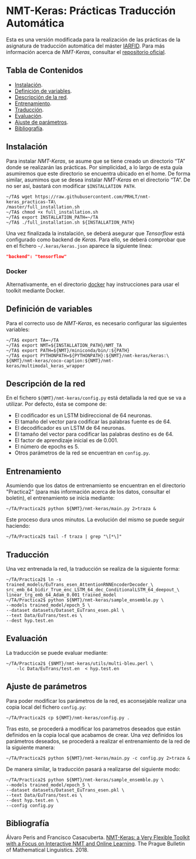 # NMT-Keras: Prácticas Traducción Automática
Esta es una versión modificada para la realización de las prácticas de la asignatura de traducción automática del máster [IARFID](http://www.upv.es/titulaciones/MUIARFID/). Para más información acerca de *NMT-Keras*, consultar el [repositorio oficial](https://github.com/lvapeab/nmt-keras).

## Tabla de Contenidos
* [Instalación](#instalación).
* [Definición de variables](#definición-de-variables).
* [Descripción de la red](#descripción-de-la-red).
* [Entrenamiento](#entrenamiento).
* [Traducción](#traducción).
* [Evaluación](#evaluación).
* [Ajuste de parámetros](#ajuste-de-parámetros).
* [Bibliografía](#bibliografía).


## Instalación
Para instalar *NMT-Keras*, se asume que se tiene creado un directorio “TA” donde se realizarán las prácticas. Por simplicidad, a lo largo de esta guía asumiremos que
este directorio se encuentra ubicado en el home. De forma similar, asumimos que
se desea instalar *NMT-Keras* en el directorio “TA”. De no ser ası́, bastará con modificar ```$INSTALLATION PATH```.

  ```console
~/TA$ wget https://raw.githubusercontent.com/PRHLT/nmt-keras_practicas-TA\
/master/full_installation.sh
~/TA$ chmod +x full_installation.sh
~/TA$ export INSTALLATION_PATH=~/TA
~/TA$ ./full_installation.sh ${INSTALLATION_PATH}
  ```

Una vez finalizada la instalación, se deberá asegurar que *Tensorflow* está configurado como backend de *Keras*. Para ello, se deberá comprobar que en el fichero ```~/.keras/keras.json``` aparece la siguiente lı́nea:

```json
"backend": "tensorflow"
```

### Docker
Alternativamente, en el directorio [docker](docker) hay instrucciones para usar el toolkit mediante Docker.

## Definición de variables
Para el correcto uso de *NMT-Keras*, es necesario configurar las siguientes variables:

```console
~/TA$ export TA=~/TA
~/TA$ export NMT=${INSTALLATION_PATH}/NMT_TA
~/TA$ export PATH=${NMT}/miniconda/bin/:${PATH}
~/TA$ export PYTHONPATH=${PYTHONPATH}:${NMT}/nmt-keras/keras:\
${NMT}/nmt-keras/coco-caption:${NMT}/nmt-keras/multimodal_keras_wrapper
```

## Descripción de la red
En el fichero ```${NMT}/nmt-keras/config.py``` está detallada la red que se va a utilizar. Por defecto, ésta se compone de:

* El codificador es un LSTM bidireccional de 64 neuronas.
* El tamaño del vector para codificar las palabras fuente es de 64.
* El decodificador es un LSTM de 64 neuronas.
* El tamaño del vector para codificar las palabras destino es de 64.
* El factor de aprendizaje inicial es de 0.001.
* El número de epochs es 5.
* Otros parámetros de la red se encuentran en ```config.py```.

## Entrenamiento
Asumiendo que los datos de entrenamiento se encuentran en el directorio "Practica2" (para más información acerca de los datos, consultar el boletín), el entrenamiento se inicia mediante:

```console
~/TA/Practica2$ python ${NMT}/nmt-keras/main.py 2>traza &
```

Este proceso dura unos minutos. La evolución del mismo se puede seguir haciendo:

```console
~/TA/Practica2$ tail -f traza | grep "\[*\]"
```

## Traducción
Una vez entrenada la red, la traducción se realiza de la siguiente forma:

```console
~/TA/Practica2$ ln -s trained_models/EuTrans_esen_AttentionRNNEncoderDecoder_\
src_emb_64_bidir_True_enc_LSTM_64_dec_ConditionalLSTM_64_deepout_\
linear_trg_emb_64_Adam_0.001 trained_model
~/TA/Practica2$ python ${NMT}/nmt-keras/sample_ensemble.py \
--models trained_model/epoch_5 \
--dataset datasets/Dataset_EuTrans_esen.pkl \
--text Data/EuTrans/test.es \
--dest hyp.test.en
```

## Evaluación
La traducción se puede evaluar mediante:

```console
~/TA/Practica2$ {$NMT}/nmt-keras/utils/multi-bleu.perl \
	-lc Data/EuTrans/test.en  < hyp.test.en
```

## Ajuste de parámetros
Para poder modificar los parámetros de la red, es aconsejable realizar una copia local del fichero ```config.py```:

```console
~/TA/Practica2$ cp ${NMT}/nmt-keras/config.py .
```

Tras esto, se procederá a modificar los parametros deseados que están definidos en la
copia local que acabamos de crear. Una vez definidos los parámetros deseados, se procederá a realizar el entrenamiento de la red de la siguiente manera:

```console
~/TA/Practica2$ python ${NMT}/nmt-keras/main.py -c config.py 2>traza &
```

De manera similar, la traducción pasará a realizarse del siguiente modo:

```console
~/TA/Practica2$ python ${NMT}/nmt-keras/sample_ensemble.py \
--models trained_model/epoch_5 \
--dataset datasets/Dataset_EuTrans_esen.pkl \
--text Data/EuTrans/test.es \
--dest hyp.test.en \
--config config.py
```

## Bibliografía
Álvaro Peris and Francisco Casacuberta. [NMT-Keras: a Very Flexible Toolkit with
a Focus on Interactive NMT and Online Learning](https://ufal.mff.cuni.cz/pbml/111/art-peris-casacuberta.pdf). The Prague Bulletin of Mathematical Linguistics. 2018.
